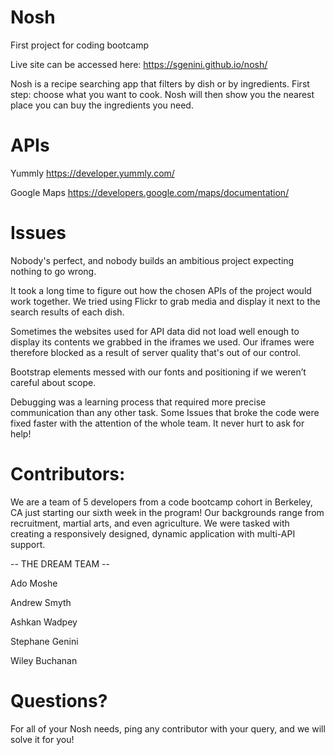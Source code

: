 # Nosh
First project for coding bootcamp

Live site can be accessed here: https://sgenini.github.io/nosh/

Nosh is a recipe searching app that filters by dish or by ingredients. First step: choose what you want to cook. Nosh will then show you the nearest place you can buy the ingredients you need.

# APIs

Yummly
https://developer.yummly.com/

Google Maps
https://developers.google.com/maps/documentation/

# Issues

Nobody's perfect, and nobody builds an ambitious project expecting nothing to go wrong.

It took a long time to figure out how the chosen APIs of the project would work together. We tried using Flickr to grab media and display it next to the search results of each dish.

Sometimes the websites used for API data did not load well enough to display its contents we grabbed in the iframes we used. Our iframes were therefore blocked as a result of server quality that's out of our control.

Bootstrap elements messed with our fonts and positioning if we weren’t careful about scope.

Debugging was a learning process that required more precise communication than any other task. Some Issues that broke the code were fixed faster with the attention of the whole team. It never hurt to ask for help!

# Contributors:

We are a team of 5 developers from a code bootcamp cohort in Berkeley, CA just starting our sixth week in the program! Our backgrounds range from recruitment, martial arts, and even agriculture. We were tasked with creating a responsively designed, dynamic application with multi-API support.

-- THE DREAM TEAM --

Ado Moshe

Andrew Smyth

Ashkan Wadpey

Stephane Genini

Wiley Buchanan

# Questions?

For all of your Nosh needs, ping any contributor with your query, and we will solve it for you!
